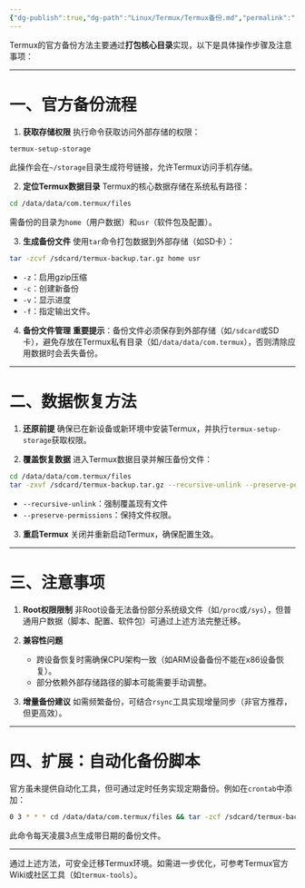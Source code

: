```yaml
---
{"dg-publish":true,"dg-path":"Linux/Termux/Termux备份.md","permalink":"/Linux/Termux/Termux备份/"}
---
```



Termux的官方备份方法主要通过**打包核心目录**实现，以下是具体操作步骤及注意事项：

---

 # 一、官方备份流程
1. **获取存储权限**
执行命令获取访问外部存储的权限：
```bash
termux-setup-storage
```
此操作会在`~/storage`目录生成符号链接，允许Termux访问手机存储。

2. **定位Termux数据目录**
Termux的核心数据存储在系统私有路径：
```bash
cd /data/data/com.termux/files
```
需备份的目录为`home`（用户数据）和`usr`（软件包及配置）。

3. **生成备份文件**
使用`tar`命令打包数据到外部存储（如SD卡）：
```bash
tar -zcvf /sdcard/termux-backup.tar.gz home usr
```
   - `-z`：启用gzip压缩  
   - `-c`：创建新备份  
   - `-v`：显示进度  
   - `-f`：指定输出文件。

4. **备份文件管理**
**重要提示**：备份文件必须保存到外部存储（如`/sdcard`或SD卡），避免存放在Termux私有目录（如`/data/data/com.termux`），否则清除应用数据时会丢失备份。

---

 # 二、数据恢复方法
1. **还原前提**
确保已在新设备或新环境中安装Termux，并执行`termux-setup-storage`获取权限。

2. **覆盖恢复数据**
进入Termux数据目录并解压备份文件：

```bash
cd /data/data/com.termux/files
tar -zxvf /sdcard/termux-backup.tar.gz --recursive-unlink --preserve-permissions
```
   - `--recursive-unlink`：强制覆盖现有文件  
   - `--preserve-permissions`：保持文件权限。

3. **重启Termux**
关闭并重新启动Termux，确保配置生效。

---

 # 三、注意事项
1. **Root权限限制**
非Root设备无法备份部分系统级文件（如`/proc`或`/sys`），但普通用户数据（脚本、配置、软件包）可通过上述方法完整迁移。

2. **兼容性问题**
   - 跨设备恢复时需确保CPU架构一致（如ARM设备备份不能在x86设备恢复）。  
   - 部分依赖外部存储路径的脚本可能需要手动调整。

1. **增量备份建议**
   如需频繁备份，可结合`rsync`工具实现增量同步（非官方推荐，但更高效）。

---

# 四、扩展：自动化备份脚本
官方虽未提供自动化工具，但可通过定时任务实现定期备份。例如在`crontab`中添加：
```bash
0 3 * * * cd /data/data/com.termux/files && tar -zcf /sdcard/termux-backup-$(date +\%F).tar.gz home usr
```
此命令每天凌晨3点生成带日期的备份文件。

---

通过上述方法，可安全迁移Termux环境。如需进一步优化，可参考Termux官方Wiki或社区工具（如`termux-tools`）。